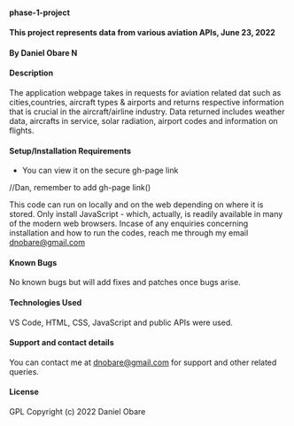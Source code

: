 #### phase-1-project
#### This project represents data from various aviation APIs, June 23, 2022
#### By Daniel Obare N
#### Description
The application webpage takes in requests for aviation related dat such as cities,countries, aircraft types & airports and returns respective information that is crucial in the aircraft/airline industry. Data returned includes weather data, aircrafts in service, solar radiation, airport codes and information on flights.
#### Setup/Installation Requirements
* You can view it on the secure gh-page link

//Dan, remember to add gh-page link()

This code can run on locally and on the web depending on where it is stored. Only install JavaScript - which, actually, is readily available in many of the modern web browsers. Incase of any enquiries concerning installation and how to run the codes, reach me through my email dnobare@gmail.com
#### Known Bugs
No known bugs but will add fixes and patches once bugs arise.
#### Technologies Used
VS Code, HTML, CSS, JavaScript and public APIs were used.
#### Support and contact details
You can contact me at dnobare@gmail.com for support and other related queries.
#### License
GPL
Copyright (c) 2022 Daniel Obare
